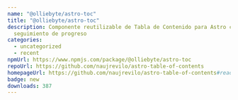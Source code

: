 ```yaml
---
name: "@olliebyte/astro-toc"
title: "@olliebyte/astro-toc"
description: Componente reutilizable de Tabla de Contenido para Astro con
  seguimiento de progreso
categories:
  - uncategorized
  - recent
npmUrl: https://www.npmjs.com/package/@olliebyte/astro-toc
repoUrl: https://github.com/naujrevilo/astro-table-of-contents
homepageUrl: https://github.com/naujrevilo/astro-table-of-contents#readme
badge: new
downloads: 387
---
```

